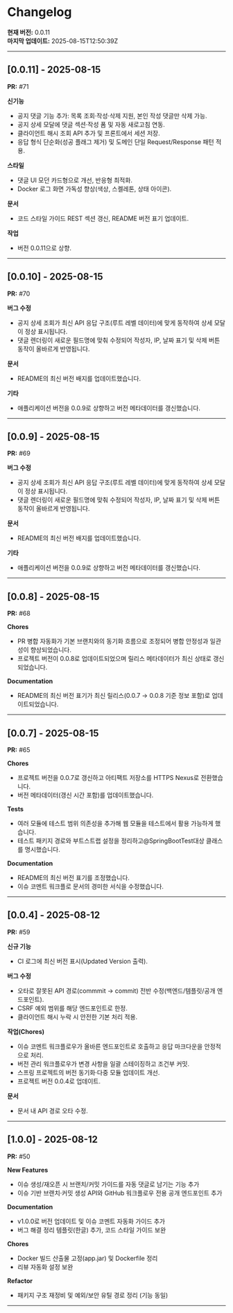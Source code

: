 # Changelog

**현재 버전:** 0.0.11  
**마지막 업데이트:** 2025-08-15T12:50:39Z  

---

## [0.0.11] - 2025-08-15

**PR:** #71  

**신기능**
- 공지 댓글 기능 추가: 목록 조회·작성·삭제 지원, 본인 작성 댓글만 삭제 가능.
- 공지 상세 모달에 댓글 섹션·작성 폼 및 자동 새로고침 연동.
- 클라이언트 해시 조회 API 추가 및 프론트에서 세션 저장.
- 응답 형식 단순화(성공 플래그 제거) 및 도메인 단일 Request/Response 패턴 적용.

**스타일**
- 댓글 UI 모던 카드형으로 개선, 반응형 최적화.
- Docker 로그 화면 가독성 향상(색상, 스켈레톤, 상태 아이콘).

**문서**
- 코드 스타일 가이드 REST 섹션 갱신, README 버전 표기 업데이트.

**작업**
- 버전 0.0.11으로 상향.

---

## [0.0.10] - 2025-08-15

**PR:** #70  

**버그 수정**
- 공지 상세 조회가 최신 API 응답 구조(루트 레벨 데이터)에 맞게 동작하여 상세 모달이 정상 표시됩니다.
- 댓글 렌더링이 새로운 필드명에 맞춰 수정되어 작성자, IP, 날짜 표기 및 삭제 버튼 동작이 올바르게 반영됩니다.

**문서**
- README의 최신 버전 배지를 업데이트했습니다.

**기타**
- 애플리케이션 버전을 0.0.9로 상향하고 버전 메타데이터를 갱신했습니다.

---

## [0.0.9] - 2025-08-15

**PR:** #69  

**버그 수정**
- 공지 상세 조회가 최신 API 응답 구조(루트 레벨 데이터)에 맞게 동작하여 상세 모달이 정상 표시됩니다.
- 댓글 렌더링이 새로운 필드명에 맞춰 수정되어 작성자, IP, 날짜 표기 및 삭제 버튼 동작이 올바르게 반영됩니다.

**문서**
- README의 최신 버전 배지를 업데이트했습니다.

**기타**
- 애플리케이션 버전을 0.0.9로 상향하고 버전 메타데이터를 갱신했습니다.

---

## [0.0.8] - 2025-08-15

**PR:** #68  

**Chores**
- PR 병합 자동화가 기본 브랜치와의 동기화 흐름으로 조정되어 병합 안정성과 일관성이 향상되었습니다.
- 프로젝트 버전이 0.0.8로 업데이트되었으며 릴리스 메타데이터가 최신 상태로 갱신되었습니다.

**Documentation**
- README의 최신 버전 표기가 최신 릴리스(0.0.7 → 0.0.8 기준 정보 포함)로 업데이트되었습니다.

---

## [0.0.7] - 2025-08-15

**PR:** #65  

**Chores**
- 프로젝트 버전을 0.0.7로 갱신하고 아티팩트 저장소를 HTTPS Nexus로 전환했습니다.
- 버전 메타데이터(갱신 시간 포함)를 업데이트했습니다.

**Tests**
- 여러 모듈에 테스트 범위 의존성을 추가해 웹 모듈을 테스트에서 활용 가능하게 했습니다.
- 테스트 패키지 경로와 부트스트랩 설정을 정리하고@SpringBootTest대상 클래스를 명시했습니다.

**Documentation**
- README의 최신 버전 표기를 조정했습니다.
- 이슈 코멘트 워크플로 문서의 경미한 서식을 수정했습니다.

---

## [0.0.4] - 2025-08-12

**PR:** #59  

**신규 기능**
- CI 로그에 최신 버전 표시(Updated Version 출력).

**버그 수정**
- 오타로 잘못된 API 경로(commmit → commit) 전반 수정(백엔드/템플릿/공개 엔드포인트).
- CSRF 예외 범위를 해당 엔드포인트로 한정.
- 클라이언트 해시 누락 시 안전한 기본 처리 적용.

**작업(Chores)**
- 이슈 코멘트 워크플로우가 올바른 엔드포인트로 호출하고 응답 마크다운을 안정적으로 처리.
- 버전 관리 워크플로우가 변경 사항을 일괄 스테이징하고 조건부 커밋.
- 스프링 프로젝트의 버전 동기화·다중 모듈 업데이트 개선.
- 프로젝트 버전 0.0.4로 업데이트.

**문서**
- 문서 내 API 경로 오타 수정.

---

## [1.0.0] - 2025-08-12

**PR:** #50  

**New Features**
- 이슈 생성/재오픈 시 브랜치/커밋 가이드를 자동 댓글로 남기는 기능 추가
- 이슈 기반 브랜치·커밋 생성 API와 GitHub 워크플로우 전용 공개 엔드포인트 추가

**Documentation**
- v1.0.0로 버전 업데이트 및 이슈 코멘트 자동화 가이드 추가
- 버그 해결 정리 템플릿(한글) 추가, 코드 스타일 가이드 보완

**Chores**
- Docker 빌드 산출물 고정(app.jar) 및 Dockerfile 정리
- 리뷰 자동화 설정 보완

**Refactor**
- 패키지 구조 재정비 및 예외/보안 유틸 경로 정리 (기능 동일)

---


